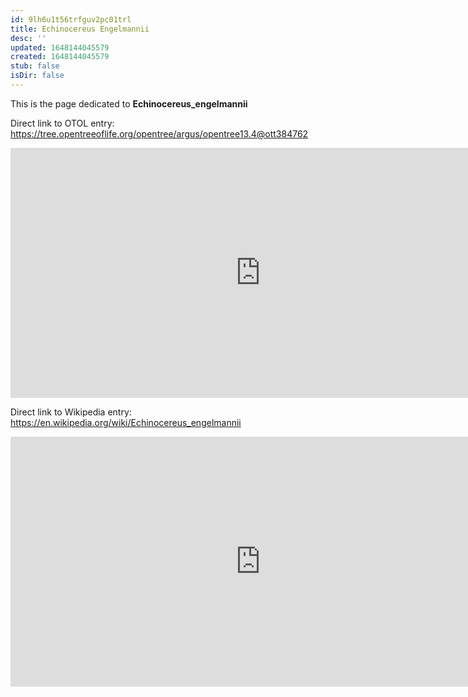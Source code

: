 ```yaml
---
id: 9lh6u1t56trfguv2pc01trl
title: Echinocereus Engelmannii
desc: ''
updated: 1648144045579
created: 1648144045579
stub: false
isDir: false
---
```

This is the page dedicated to **Echinocereus_engelmannii**


Direct link to OTOL entry: https://tree.opentreeoflife.org/opentree/argus/opentree13.4@ott384762



<html>
    <body>
    <iframe src="https://tree.opentreeoflife.org/opentree/argus/opentree13.4@ott384762"
    width="800" height="400" frameborder="0" allowfullscreen> </iframe>
    </body>
</html>
    


Direct link to Wikipedia entry: https://en.wikipedia.org/wiki/Echinocereus_engelmannii



<html>
    <body>
    <iframe src="https://en.wikipedia.org/wiki/Echinocereus_engelmannii"
    width="800" height="400" frameborder="0" allowfullscreen> </iframe>
    </body>
</html>
    
